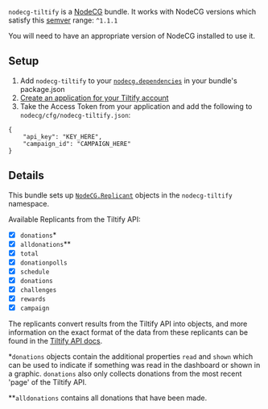 `nodecg-tiltify` is a [NodeCG](http://github.com/nodecg/nodecg) bundle. It works with NodeCG versions which satisfy this [semver](https://docs.npmjs.com/getting-started/semantic-versioning) range: `^1.1.1`

You will need to have an appropriate version of NodeCG installed to use it.

## Setup

1. Add `nodecg-tiltify` to your [`nodecg.dependencies`](https://nodecg.com/docs/manifest/#nodecgbundledependencies) in your bundle's package.json
2. [Create an application for your Tiltify account](https://tiltify.github.io/api/topics/getting-started.html)
3. Take the Access Token from your application and add the following to `nodecg/cfg/nodecg-tiltify.json`:

```
{
	"api_key": "KEY_HERE",
	"campaign_id": "CAMPAIGN_HERE"
}
```

## Details

This bundle sets up [`NodeCG.Replicant`](https://nodecg.com/docs/classes/replicant/) objects in the `nodecg-tiltify` namespace.

Available Replicants from the Tiltify API:
- [X] `donations`\*
- [X] `alldonations`\*\*
- [X] `total`
- [X] `donationpolls`
- [X] `schedule`
- [X] `donations`
- [X] `challenges`
- [X] `rewards`
- [X] `campaign`

The replicants convert results from the Tiltify API into objects, and more information on the exact format of the data from these replicants can be found in the [Tiltify API docs](https://tiltify.github.io/api/).

\*`donations` objects contain the additional properties `read` and `shown` which can be used to indicate if something was read in the dashboard or shown in a graphic. `donations` also only collects donations from the most recent 'page' of the Tiltify API.

\*\*`alldonations` contains all donations that have been made.

